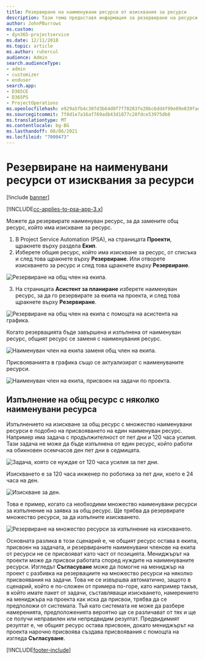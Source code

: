 ```yaml
---
title: Резервиране на наименувани ресурси от изисквания за ресурси
description: Тази тема предоставя информация за резервиране на ресурси за изискване за общ ресурс.
author: JohnPBurrows
ms.custom:
- dyn365-projectservice
ms.date: 12/11/2018
ms.topic: article
ms.author: ruhercul
audience: Admin
search.audienceType:
- admin
- customizer
- enduser
search.app:
- D365CE
- D365PS
- ProjectOperations
ms.openlocfilehash: e929a5fb4c307d3b64d0f7f70203fe20bc6dd4f99e89e039fae0ce8276c69c52
ms.sourcegitcommit: 7f8d1e7a16af769adb43d1877c28fdce53975db8
ms.translationtype: MT
ms.contentlocale: bg-BG
ms.lasthandoff: 08/06/2021
ms.locfileid: "7000473"
---
```

# <a name="book-named-resources-from-resource-requirements"></a>Резервиране на наименувани ресурси от изисквания за ресурси

[!include [banner](../includes/psa-now-project-operations.md)]

[!INCLUDE[cc-applies-to-psa-app-3.x](../includes/cc-applies-to-psa-app-3x.md)]

Можете да резервирате наименуван ресурс, за да замените общ ресурс, който има изискване за ресурс.

1. В Project Service Automation (PSA), на страницата **Проекти**, щракнете върху раздела **Екип**.
2. Изберете общия ресурс, който има изискване за ресурс, от списъка и след това щракнете върху **Резервиране**. Или отворете изискването за ресурс и след това щракнете върху **Резервиране**.


![Резервиране на общ член на екипа.](media/RM-how-to-14.png)


3. На страницата **Асистент за планиране** изберете наименуван ресурс, за да го резервирате за екипа на проекта, и след това щракнете върху **Резервиране**.

![Резервиране на общ член на екипа с помощта на асистента на графика.](media/RM-how-to-15.png)

Когато резервацията бъде завършена и изпълнена от наименуван ресурс, общият ресурс се заменя с наименувания ресурс.

![Наименуван член на екипа заменя общ член на екипа.](media/RM-how-to-16.png)

Присвояванията в графика също се актуализират с наименуваните ресурси.

![Наименуван член на екипа, присвоен на задачи по проекта.](media/RM-how-to-17.png)

## <a name="fulfill-a-generic-resource-with-multiple-named-resources"></a>Изпълнение на общ ресурс с няколко наименувани ресурса
Изпълнението на изискване за общ ресурс с множество наименувани ресурси е подобно на присвояването на един наименуван ресурс. Например има задача с продължителност от пет дни и 120 часа усилия. Тази задача не може да бъде изпълнена от един ресурс, който работи на обикновен осемчасов ден пет дни в седмицата. 

![Задача, която се нуждае от 120 часа усилия за пет дни.](media/RM-how-to-21.png)

Изискването е за 120 часа инженер по роботика за пет дни, което е 24 часа на ден.

![Изискване за ден.](media/RM-how-to-22.png)

Това е пример, когато са необходими множество наименувани ресурси за изпълнение на заявка за общ ресурс. Ще трябва да резервирате множество ресурси, за да изпълните изискването.

![Резервиране на множество ресурси за изпълнение на изискването.](media/RM-how-to-23.png)

Основната разлика в този сценарий е, че общият ресурс остава в екипа, присвоен на задачата, и резервираните наименувани членове на екипа от ресурси не се присвояват като част от позицията. Мениджърът на проекти може да присвои работата според нуждите на наименуваните ресурси. Изгледът **Съгласуване** може да помогне на мениджър на проект с разбивка на резервациите на множество ресурси на няколко присвоявания на задачи. Това не се извършва автоматично, защото в сценарий, който е по-сложен от примера по-горе, като например такъв, в който имате пакет от задачи, съставляващи изискването, намерението на мениджъра на проекта как иска да присвои, трябва да се предположи от системата. Тъй като системата не може да разбере намеренията, предположенията вероятно ще се различават от тях и ще се получи неправилен или непредвидим резултат. Предвидимият резултат е, че общият ресурс остава присвоен, докато мениджърът на проекта нарочно присвоява създава присвоявания с помощта на изгледа **Съгласуване**.




[!INCLUDE[footer-include](../includes/footer-banner.md)]